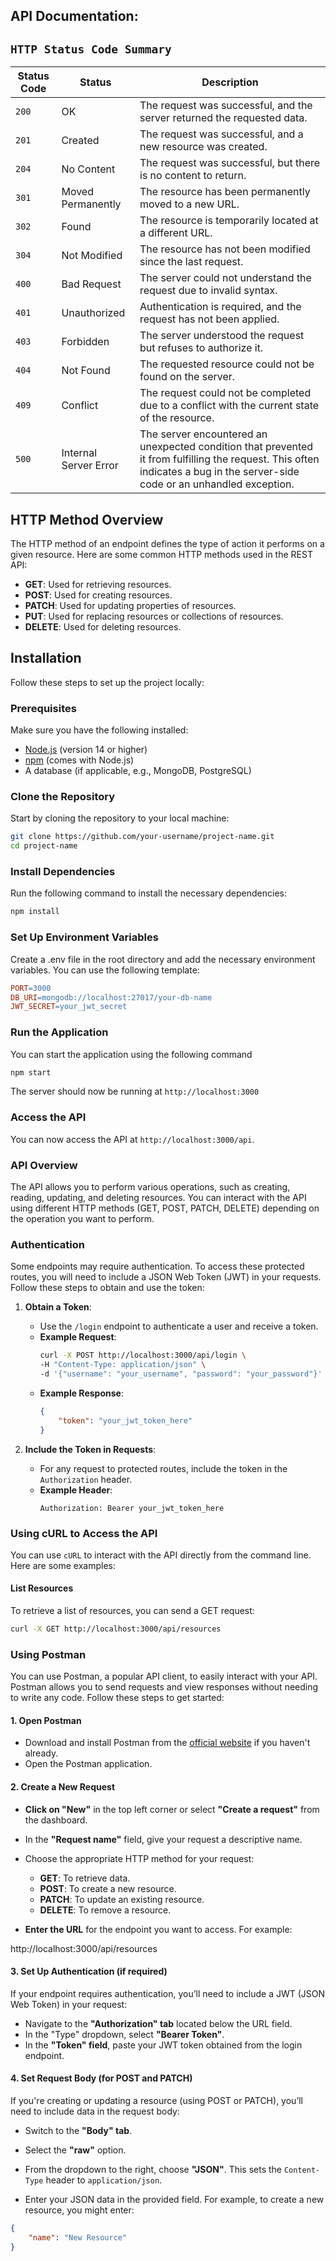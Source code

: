## API Documentation: 

## `HTTP Status Code Summary`

| Status Code | Status                  | Description                                                            |
|-------------|-------------------------|------------------------------------------------------------------------|
| `200 `        | OK                      | The request was successful, and the server returned the requested data.|
| `201`         | Created                 | The request was successful, and a new resource was created.            |
| `204 `        | No Content              | The request was successful, but there is no content to return.         |
| `301`         | Moved Permanently       | The resource has been permanently moved to a new URL.                 |
| `302`         | Found                   | The resource is temporarily located at a different URL.               |
| `304`         | Not Modified            | The resource has not been modified since the last request.            |
| `400 `        | Bad Request             | The server could not understand the request due to invalid syntax.    |
| `401 `        | Unauthorized            | Authentication is required, and the request has not been applied.     |
| `403`         | Forbidden               | The server understood the request but refuses to authorize it.        |
| `404 `        | Not Found               | The requested resource could not be found on the server.              |
| `409  `       | Conflict                | The request could not be completed due to a conflict with the current state of the resource. |
| `500 `        | Internal Server Error   | The server encountered an unexpected condition that prevented it from fulfilling the request. This often indicates a bug in the server-side code or an unhandled exception. |




## HTTP Method Overview

The HTTP method of an endpoint defines the type of action it performs on a given resource. Here are some common HTTP methods used in the REST API:

- **GET**: Used for retrieving resources.
- **POST**: Used for creating resources.
- **PATCH**: Used for updating properties of resources.
- **PUT**: Used for replacing resources or collections of resources.
- **DELETE**: Used for deleting resources.


## Installation

Follow these steps to set up the project locally:

### Prerequisites

Make sure you have the following installed:

- [Node.js](https://nodejs.org/) (version 14 or higher)
- [npm](https://www.npmjs.com/) (comes with Node.js)
- A database (if applicable, e.g., MongoDB, PostgreSQL)

### Clone the Repository

Start by cloning the repository to your local machine:

```bash
git clone https://github.com/your-username/project-name.git
cd project-name

```

### Install Dependencies

Run the following command to install the necessary dependencies:



```bash
npm install
```

### Set Up Environment Variables

Create a .env file in the root directory and add the necessary environment variables. You can use the following template:



```makefile
PORT=3000
DB_URI=mongodb://localhost:27017/your-db-name
JWT_SECRET=your_jwt_secret
```


### Run the Application

You can start the application using the following command



```bash
npm start
```

The server should now be running at `http://localhost:3000`


### Access the API

You can now access the API at `http://localhost:3000/api`.


### API Overview

The API allows you to perform various operations, such as creating, reading, updating, and deleting resources. You can interact with the API using different HTTP methods (GET, POST, PATCH, DELETE) depending on the operation you want to perform.

### Authentication

Some endpoints may require authentication. To access these protected routes, you will need to include a JSON Web Token (JWT) in your requests. Follow these steps to obtain and use the token:

1. **Obtain a Token**:
   - Use the `/login` endpoint to authenticate a user and receive a token.
   - **Example Request**:
     ```bash
     curl -X POST http://localhost:3000/api/login \
     -H "Content-Type: application/json" \
     -d '{"username": "your_username", "password": "your_password"}'
     ```
   - **Example Response**:
     ```json
     {
         "token": "your_jwt_token_here"
     }
     ```

2. **Include the Token in Requests**:
   - For any request to protected routes, include the token in the `Authorization` header.
   - **Example Header**:
     ```
     Authorization: Bearer your_jwt_token_here
     ```

### Using cURL to Access the API

You can use `cURL` to interact with the API directly from the command line. Here are some examples:

#### List Resources

To retrieve a list of resources, you can send a GET request:

```bash
curl -X GET http://localhost:3000/api/resources


```

### Using Postman

You can use Postman, a popular API client, to easily interact with your API. Postman allows you to send requests and view responses without needing to write any code. Follow these steps to get started:

#### 1. Open Postman

- Download and install Postman from the [official website](https://www.postman.com/downloads/) if you haven't already.
- Open the Postman application.

#### 2. Create a New Request

- **Click on "New"** in the top left corner or select **"Create a request"** from the dashboard.
- In the **"Request name"** field, give your request a descriptive name.
- Choose the appropriate HTTP method for your request:
  - **GET**: To retrieve data.
  - **POST**: To create a new resource.
  - **PATCH**: To update an existing resource.
  - **DELETE**: To remove a resource.

- **Enter the URL** for the endpoint you want to access. For example:

http://localhost:3000/api/resources



#### 3. Set Up Authentication (if required)

If your endpoint requires authentication, you’ll need to include a JWT (JSON Web Token) in your request:

- Navigate to the **"Authorization" tab** located below the URL field.
- In the "Type" dropdown, select **"Bearer Token"**.
- In the **"Token" field**, paste your JWT token obtained from the login endpoint.

#### 4. Set Request Body (for POST and PATCH)

If you're creating or updating a resource (using POST or PATCH), you’ll need to include data in the request body:

- Switch to the **"Body" tab**.
- Select the **"raw"** option.
- From the dropdown to the right, choose **"JSON"**. This sets the `Content-Type` header to `application/json`.

- Enter your JSON data in the provided field. For example, to create a new resource, you might enter:
```json
{
    "name": "New Resource"
}
```